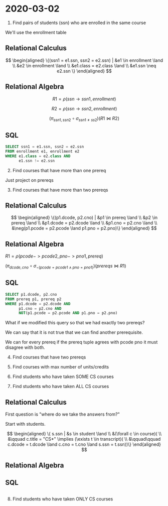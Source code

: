 # 2020-03-02

1. Find pairs of students (ssn) who are enrolled in the same course

We'll use the enrollment table

## Relational Calculus

$$
\begin{aligned}
\{(ssn1 = e1.ssn, ssn2 = e2.ssn) | &e1 \in enrollment \land \\
&e2 \in enrollment \land \\
&e1.class = e2.class \land \\
&e1.ssn \neq e2.ssn \}
\end{aligned}
$$

## Relational Algebra

$$
R1 = \rho (ssn \to ssn1, enrollment)
$$

$$
R2 = \rho (ssn \to ssn2, enrollment)
$$

$$
(\pi_{ssn1, ssn2} \circ \sigma_{ssn1 \neq ss2})(R1 \bowtie R2)
$$

## SQL

```sql
SELECT ssn1 = e1.ssn, ssn2 = e2.ssn
FROM enrollment e1, enrollment e2
WHERE e1.class = e2.class AND
      e1.ssn != e2.ssn
```

2. Find courses that have more than one prereq

Just project on prereqs

3. Find courses that have more than two prereqs

## Relational Calculus

$$
\begin{aligned}
\{(p1.dcode, p2.cno) | &p1 \in prereq \land \\
&p2 \in prereq \land \\
&p1.dcode = p2.dcode \land \\
&p1.cno = p2.cno \land \\
&\neg(p1.pcode = p2.pcode \land p1.pno = p2.pno)\}
\end{aligned}
$$

## Relational Algebra

$R1 = \rho (pcode -> pcode2, pno -> pno1, prereq)$

$(\pi_{dcode, cno} \circ \sigma_{\neg (pcode = pcode1 \land pno = pno1)}) (prereqs \bowtie R1)$

## SQL

```sql
SELECT p1.dcode, p2.cno
FROM prereq p1, prereq p2
WHERE p1.dcode = p2.dcode AND
      p1.cno = p2.cno AND
      NOT(p1.pcode = p2.pcode AND p1.pno = p2.pno)
```

What if we modified this query so that we had exactly two prereqs?

We can say that it is not true that we can find another prerequisite.

We can for every prereq if the prereq tuple agrees with pcode pno it must disagree with both.

4. Find courses that have two prereqs

5. Find courses with max number of units/credits

6. Find students who have taken SOME CS courses

7. Find students who have taken ALL CS courses

## Relational Calculus

First question is "where do we take the answers from?"

Start with students.

$$
\begin{aligned}
\{ s.ssn | &s \in student \land \\
&(\forall c \in course)( \\
&\qquad c.title = "CS*" \implies (\exists t \in transcript)( \\
&\qquad\qquad c.dcode = t.dcode \land c.cno = t.cno \land s.ssn = t.ssn))\}
\end{aligned}
$$

## Relational Algebra

## SQL

```sql


```

8. Find students who have taken ONLY CS courses
